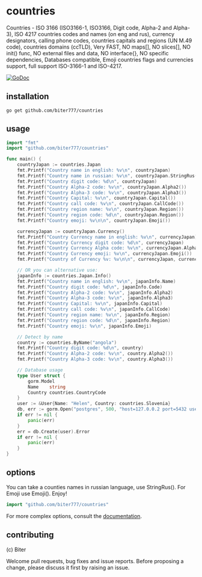 countries
=======

Countries - ISO 3166 (ISO3166-1, ISO3166, Digit code, Alpha-2 and Alpha-3), ISO 4217 countries codes and names (on eng and rus), currency designators, calling phone codes, countries capitals and regions (UN M.49 code), countries domains (ccTLD), Very FAST, NO maps[], NO slices[], NO init() func, NO external files and data, NO interface{}, NO specific dependencies, Databases compatible, Emoji countries flags and currencies support, full support ISO-3166-1 and ISO-4217.

[![GoDoc](http://godoc.org/github.com/biter777/countries?status.svg)](http://godoc.org/github.com/biter777/countries)


installation
------------

    go get github.com/biter777/countries

usage
-----

```go
import "fmt"
import "github.com/biter777/countries"

func main() {
	countryJapan := countries.Japan
	fmt.Printf("Country name in english: %v\n", countryJapan)
	fmt.Printf("Country name in russian: %v\n", countryJapan.StringRus())
	fmt.Printf("Country digit code: %d\n", countryJapan)
	fmt.Printf("Country Alpha-2 code: %v\n", countryJapan.Alpha2())
	fmt.Printf("Country Alpha-3 code: %v\n", countryJapan.Alpha3())
	fmt.Printf("Country Capital: %v\n", countryJapan.Capital())
	fmt.Printf("Country call code: %v\n", countryJapan.CallCode())
	fmt.Printf("Country region name: %v\n", countryJapan.Region())
	fmt.Printf("Country region code: %d\n", countryJapan.Region())
	fmt.Printf("Country emoji: %v\n\n", countryJapan.Emoji())

	currencyJapan := countryJapan.Currency()
	fmt.Printf("Country Currency name in english: %v\n", currencyJapan)
	fmt.Printf("Country Currency digit code: %d\n", currencyJapan)
	fmt.Printf("Country Currency Alpha code: %v\n", currencyJapan.Alpha())
	fmt.Printf("Country Currency emoji: %v\n", currencyJapan.Emoji())
	fmt.Printf("Country of Currency %v: %v\n\n", currencyJapan, currencyJapan.Countries())

	// OR you can alternative use:
	japanInfo := countries.Japan.Info()
	fmt.Printf("Country name in english: %v\n", japanInfo.Name)
	fmt.Printf("Country digit code: %d\n", japanInfo.Code)
	fmt.Printf("Country Alpha-2 code: %v\n", japanInfo.Alpha2)
	fmt.Printf("Country Alpha-3 code: %v\n", japanInfo.Alpha3)
	fmt.Printf("Country Capital: %v\n", japanInfo.Capital)
	fmt.Printf("Country call code: %v\n", japanInfo.CallCode)
	fmt.Printf("Country region name: %v\n", japanInfo.Region)
	fmt.Printf("Country region code: %d\n", japanInfo.Region)
	fmt.Printf("Country emoji: %v\n", japanInfo.Emoji)

	// Detect by name
	country := countries.ByName("angola")
	fmt.Printf("Country digit code: %d\n", country)
	fmt.Printf("Country Alpha-2 code: %v\n", country.Alpha2())
	fmt.Printf("Country Alpha-3 code: %v\n", country.Alpha3())

	// Database usage
	type User struct {
		gorm.Model
		Name    string
		Country countries.CountryCode
	}
	user := &User{Name: "Helen", Country: countries.Slovenia}
	db, err := gorm.Open("postgres", 500, "host=127.0.0.2 port=5432 user=usr password=1234567 dbname=db")
	if err != nil {
		panic(err)
	}
	err = db.Create(user).Error
	if err != nil {
		panic(err)
	}
}
```

options
-------

You can take a counties names in russian language, use StringRus(). For Emoji use Emoji(). Enjoy!

```go
import "github.com/biter777/countries"
```

For more complex options, consult the [documentation](http://godoc.org/github.com/biter777/countries).

contributing
------------

(c) Biter

Welcome pull requests, bug fixes and issue reports.
Before proposing a change, please discuss it first by raising an issue.
